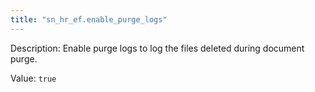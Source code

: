```yaml
---
title: "sn_hr_ef.enable_purge_logs"
---
```


Description: Enable purge logs to log the files deleted during document purge.

Value: `true`